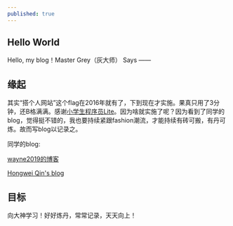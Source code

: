 ```yaml
---
published: true
---
```

## Hello World

Hello, my blog！Master Grey（灰大师） Says ——


## 缘起

其实“搭个人网站”这个flag在2016年就有了，下到现在才实施。果真只用了3分钟，还B格满满。感谢[小学生程序员Lite](https://lizer.github.io/2017/03/03/%E4%B8%89%E5%88%86%E9%92%9F%E5%9C%A8github%E4%B8%8A%E6%9E%B6%E5%A5%BD%E5%8D%9A%E5%AE%A2.html)。因为啥就实施了呢？因为看到了同学的blog，觉得挺不错的，我也要持续紧跟fashion潮流，才能持续有砖可搬，有丹可炼。故而写blog以记录之。

同学的blog:

[wayne2019的博客](https://blog.csdn.net/wayne2019)

[Hongwei Qin's blog](http://qinhongwei.com/)

## 目标

向大神学习！好好炼丹，常常记录，天天向上！
